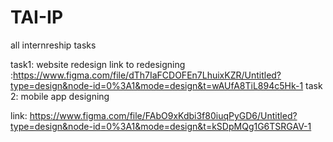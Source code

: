 # TAI-IP
all internreship tasks

task1: website redesign 
link to redesigning :https://www.figma.com/file/dTh7IaFCDOFEn7LhuixKZR/Untitled?type=design&node-id=0%3A1&mode=design&t=wAUfA8TiL894c5Hk-1
task 2: mobile app designing

link: https://www.figma.com/file/FAbO9xKdbi3f80iuqPyGD6/Untitled?type=design&node-id=0%3A1&mode=design&t=kSDpMQg1G6TSRGAV-1


